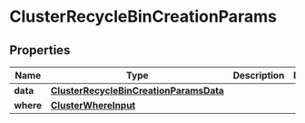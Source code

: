 

# ClusterRecycleBinCreationParams


## Properties

Name | Type | Description | Notes
------------ | ------------- | ------------- | -------------
**data** | [**ClusterRecycleBinCreationParamsData**](ClusterRecycleBinCreationParamsData.md) |  | 
**where** | [**ClusterWhereInput**](ClusterWhereInput.md) |  | 



